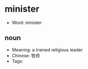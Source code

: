 # minister

- Word: minister

## noun

- Meaning: a trained religious leader
- Chinese: 牧师
- Tags: 

